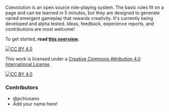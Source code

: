 Coevolution is an open source role-playing system. The basic rules fit on a page and can be learned in 5 minutes, but they are designed to generate varied emergent gameplay that rewards creativity. It's currently being developed and alpha tested. Ideas, feedback, experience reports, and contributions are most welcome!

To get started, __read [this overview](overview.md).__

[![CC BY 4.0][cc-by-shield]][cc-by]

This work is licensed under a
[Creative Commons Attribution 4.0 International License][cc-by].

[![CC BY 4.0][cc-by-image]][cc-by]

[cc-by]: http://creativecommons.org/licenses/by/4.0/
[cc-by-image]: https://i.creativecommons.org/l/by/4.0/88x31.png
[cc-by-shield]: https://img.shields.io/badge/License-CC%20BY%204.0-lightgrey.svg

### Contributors

* @pchiusano
* Add your name here!
